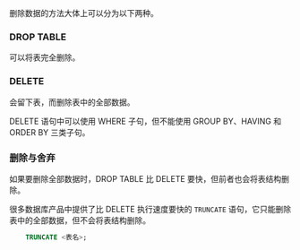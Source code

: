 
删除数据的方法大体上可以分为以下两种。

### DROP TABLE

可以将表完全删除。

### DELETE

会留下表，而删除表中的全部数据。

DELETE 语句中可以使用 WHERE 子句，但不能使用 GROUP BY、HAVING 和 ORDER BY 三类子句。


### 删除与舍弃

如果要删除全部数据时，DROP TABLE 比 DELETE 要快，但前者也会将表结构删除。

很多数据库产品中提供了比 DELETE 执行速度要快的 `TRUNCATE` 语句，它只能删除表中的全部数据，但不会将表结构删除。

```sql
    TRUNCATE <表名>;
```
